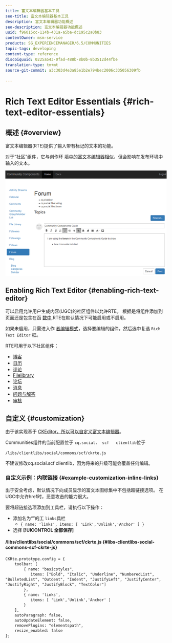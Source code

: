 ```yaml
---
title: 富文本编辑器基本工具
seo-title: 富文本编辑器基本工具
description: 富文本编辑器功能概述
seo-description: 富文本编辑器功能概述
uuid: f96015cc-114b-431a-a5ba-dc195c2a0b83
contentOwner: msm-service
products: SG_EXPERIENCEMANAGER/6.5/COMMUNITIES
topic-tags: developing
content-type: reference
discoiquuid: 0225a543-0fad-488b-8b0b-8b3512d44fbe
translation-type: tm+mt
source-git-commit: a3c303d4e3a85e1b2e794bec2006c335056309fb

---
```



# Rich Text Editor Essentials {#rich-text-editor-essentials}

## 概述 {#overview}

富文本编辑器(RTE)提供了输入带有标记的文本的功能。

对于“社区”组件，它与创作环 [境中的富文本编辑器相似](../../help/sites-authoring/rich-text-editor.md)，但会影响在发布环境中输入的文本。

![chlimage_1-410](assets/chlimage_1-410.png)

## Enabling Rich Text Editor {#enabling-rich-text-editor}

可以启用允许用户生成内容(UGC)的社区组件以允许RTE。 根据是将组件添加到页面还是包含在函 [数中](functions.md),RTE在默认情况下可能启用或不启用。

如果未启用，只需进入作 [者编辑模式](sites-console.md#authoring-site-content)，选择要编辑的组件，然后选中复选 `Rich Text Editor` 框。

RTE可用于以下社区组件：

* [博客](blog-feature.md)
* [日历](calendar.md)
* [评论](comments.md)
* [Filelibrary](file-library.md)
* [论坛](forum.md)
* [消息](configure-messaging.md)
* [问题与解答](working-with-qna.md)
* [审核](reviews.md)

## 自定义 {#customization}

由于该实现基于 [CKEditor，所以可以自定义富文本编辑器](https://www.ckeditor.com/)。

Communities组件的当前配置位于 `cq.social.  scf   clientlib`位于

`/libs/clientlibs/social/commons/scf/ckrte.js`

不建议修改cq.social.scf clientlib，因为将来的升级可能会覆盖任何编辑。

### 自定义示例：内联链接 {#example-customization-inline-links}

出于安全考虑，默认情况下向成员显示的富文本图标集中不包括超链接选项。 在UGC中允许href时，恶意攻击的能力很大。

要将超链接选项添加到工具栏，请执行以下操作：

* 添加名为“”的工 `links`具栏
   * `{ name: 'links', items: [ 'Link','Unlink','Anchor' ] }`
* 选择 **[!UICONTROL 全部保存]**

#### /libs/clientlibs/social/commons/scf/ckrte.js {#libs-clientlibs-social-commons-scf-ckrte-js}

```
CKRte.prototype.config = {
    toolbar: [
        { name: "basicstyles",
           items: ["Bold", "Italic", "Underline", "NumberedList", "BulletedList", "Outdent", "Indent", "JustifyLeft", "JustifyCenter", "JustifyRight", "JustifyBlock", "TextColor"]
        },
        { name: 'links',
           items: [ 'Link','Unlink','Anchor' ]
        }
    ],
    autoParagraph: false,
    autoUpdateElement: false,
    removePlugins: "elementspath",
    resize_enabled: false
};
```

